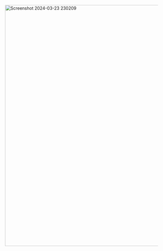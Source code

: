 <img width="796" alt="Screenshot 2024-03-23 230209" src="https://github.com/SuphawadiP/03376836-OOP-2566-Lab-03/assets/144196049/8e53e3be-6a56-41d2-9b9f-9019c816ef53">
